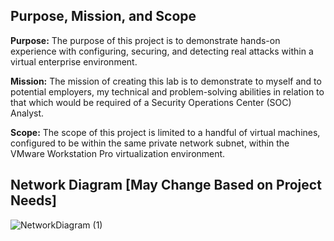 ## Purpose, Mission, and Scope
**Purpose:** The purpose of this project is to demonstrate hands-on experience with configuring, securing, and detecting real attacks within a virtual enterprise environment. 

**Mission:** The mission of creating this lab is to demonstrate to myself and to potential employers, my technical and problem-solving abilities in relation to that which would be required of a Security Operations Center (SOC) Analyst.

**Scope:** The scope of this project is limited to a handful of virtual machines, configured to be within the same private network subnet, within the VMware Workstation Pro virtualization environment.

## Network Diagram [May Change Based on Project Needs]
![NetworkDiagram (1)](https://github.com/user-attachments/assets/3e86af42-63d2-4526-9742-7b792bf393e1)
